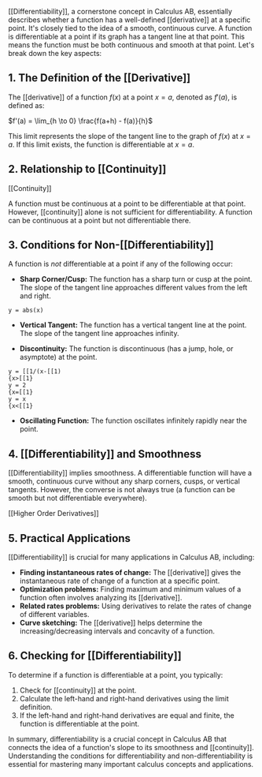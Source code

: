 
[[Differentiability]], a cornerstone concept in Calculus AB, essentially describes whether a function has a well-defined [[derivative]] at a specific point.  It's closely tied to the idea of a smooth, continuous curve.  A function is differentiable at a point if its graph has a tangent line at that point.  This means the function must be both continuous and smooth at that point. Let's break down the key aspects:


## 1. The Definition of the [[Derivative]]

The [[derivative]] of a function $f(x)$ at a point $x=a$, denoted as $f'(a)$, is defined as:

$f'(a) = \lim_{h \to 0} \frac{f(a+h) - f(a)}{h}$

This limit represents the slope of the tangent line to the graph of $f(x)$ at $x=a$.  If this limit exists, the function is differentiable at $x=a$.


## 2.  Relationship to [[Continuity]]

[[Continuity]]

A function must be continuous at a point to be differentiable at that point. However, [[continuity]] alone is not sufficient for differentiability.  A function can be continuous at a point but not differentiable there.


## 3. Conditions for Non-[[Differentiability]]

A function is *not* differentiable at a point if any of the following occur:

* **Sharp Corner/Cusp:** The function has a sharp turn or cusp at the point.  The slope of the tangent line approaches different values from the left and right.

```desmos-graph
y = abs(x)
```

* **Vertical Tangent:** The function has a vertical tangent line at the point. The slope of the tangent line approaches infinity.

* **Discontinuity:** The function is discontinuous (has a jump, hole, or asymptote) at the point.

```desmos-graph
y = [[1/(x-[[1)
{x>[[1}
y = 2
{x=[[1}
y = x
{x<[[1}
```

* **Oscillating Function:** The function oscillates infinitely rapidly near the point.


## 4.  [[Differentiability]] and Smoothness
 [[Differentiability]] implies smoothness.  A differentiable function will have a smooth, continuous curve without any sharp corners, cusps, or vertical tangents. However, the converse is not always true (a function can be smooth but not differentiable everywhere).

[[Higher Order Derivatives]]


## 5.  Practical Applications
 [[Differentiability]] is crucial for many applications in Calculus AB, including:

* **Finding instantaneous rates of change:** The [[derivative]] gives the instantaneous rate of change of a function at a specific point.
* **Optimization problems:** Finding maximum and minimum values of a function often involves analyzing its [[derivative]].
* **Related rates problems:**  Using derivatives to relate the rates of change of different variables.
* **Curve sketching:**  The [[derivative]] helps determine the increasing/decreasing intervals and concavity of a function.


## 6.  Checking for [[Differentiability]] 
To determine if a function is differentiable at a point, you typically:

1. Check for [[continuity]] at the point.
2. Calculate the left-hand and right-hand derivatives using the limit definition.
3. If the left-hand and right-hand derivatives are equal and finite, the function is differentiable at the point.


In summary, differentiability is a crucial concept in Calculus AB that connects the idea of a function's slope to its smoothness and [[continuity]]. Understanding the conditions for differentiability and non-differentiability is essential for mastering many important calculus concepts and applications.
